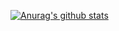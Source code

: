 [![Anurag's github stats](https://github-readme-stats.vercel.app/api?username=zao-lover)](https://github.com/anuraghazra/github-readme-stats)

<!--
**ZaO-Lover/ZaO-Lover** is a ✨ _special_ ✨ repository because its `README.md` (this file) appears on your GitHub profile.

Here are some ideas to get you started:

- 🔭 I’m currently working on ...
- 🌱 I’m currently learning ...
- 👯 I’m looking to collaborate on ...
- 🤔 I’m looking for help with ...
- 💬 Ask me about ...
- 📫 How to reach me: ...
- 😄 Pronouns: ...
- ⚡ Fun fact: ...
-->
